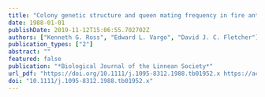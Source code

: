 ```yaml
---
title: "Colony genetic structure and queen mating frequency in fire ants of the subgenus Solenopsis (Hymenoptera: Formicidae)"
date: 1988-01-01
publishDate: 2019-11-12T15:06:55.702702Z
authors: ["Kenneth G. Ross", "Edward L. Vargo", "David J. C. Fletcher"]
publication_types: ["2"]
abstract: ""
featured: false
publication: "*Biological Journal of the Linnean Society*"
url_pdf: "https://doi.org/10.1111/j.1095-8312.1988.tb01952.x https://academic.oup.com/biolinnean/article-abstract/34/2/105/2646861?redirectedFrom=fulltext"
doi: "10.1111/j.1095-8312.1988.tb01952.x"
---
```


